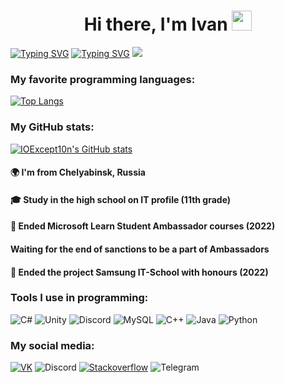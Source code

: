 <h1 align="center"> Hi there, I'm Ivan <img src="https://github.com/blackcater/blackcater/raw/main/images/Hi.gif" height="32"/></h1>

[![Typing SVG](https://readme-typing-svg.herokuapp.com?color=%2336BCF7&lines=student,+learning+desktop%2Fgame)](https://git.io/typing-svg)
[![Typing SVG](https://readme-typing-svg.herokuapp.com?color=%2336BCF7&lines=development+with+C%23)](https://git.io/typing-svg)
![](https://komarev.com/ghpvc/?username=IOExcept10n)

### My favorite programming languages: 
[![Top Langs](https://github-readme-stats.vercel.app/api/top-langs/?username=IOExcept10n&layout=compact)](https://github.com/anuraghazra/github-readme-stats)

### My GitHub stats: 
[![IOExcept10n's GitHub stats](https://github-readme-stats.vercel.app/api?username=IOExcept10n)](https://github.com/anuraghazra/github-readme-stats)

#### 🌍 I'm from Chelyabinsk, Russia </br>
#### 🎓 Study in the high school on IT profile (11th grade) </br>
#### 🧩 Ended Microsoft Learn Student Ambassador courses (2022) </br>
#### Waiting for the end of sanctions to be a part of Ambassadors </br>
#### 🏅 Ended the project Samsung IT-School with honours (2022) </br>

### Tools I use in programming: 
![C#](https://img.shields.io/badge/c%23-%23239120.svg?style=for-the-badge&logo=c-sharp&logoColor=white)
![Unity](https://img.shields.io/badge/unity-%23000000.svg?style=for-the-badge&logo=unity&logoColor=white)
![Discord](https://img.shields.io/badge/Discord-%237289DA.svg?style=for-the-badge&logo=discord&logoColor=white)
![MySQL](https://img.shields.io/badge/mysql-%2300f.svg?style=for-the-badge&logo=mysql&logoColor=white)
![C++](https://img.shields.io/badge/c++-%2300599C.svg?style=for-the-badge&logo=c%2B%2B&logoColor=white)
![Java](https://img.shields.io/badge/java-%23ED8B00.svg?style=for-the-badge&logo=java&logoColor=white)
![Python](https://img.shields.io/badge/python-3670A0?style=for-the-badge&logo=python&logoColor=ffdd54)

### My social media: 
[![VK](https://img.shields.io/badge/-VK-303030?style=for-the-badge&logo=VK&logoColor=6E85D3)](https://vk.com/ioexcept10n)
![Discord](https://img.shields.io/badge/-IOException%234138-303030?style=for-the-badge&logo=discord&logoColor=6E85D3)
[![Stackoverflow](https://img.shields.io/badge/-Stackoverflow-303030?style=for-the-badge&logo=stackoverflow&logoColor=EC7C23)](https://stackoverflow.com/users/16944936/ioexception)
![Telegram](https://img.shields.io/badge/-@IOExcept10n-303030?style=for-the-badge&logo=telegram&logoColor=1F9BDA)

<!--
**IOExcept10n/IOExcept10n** is a ✨ _special_ ✨ repository because its `README.md` (this file) appears on your GitHub profile.

Here are some ideas to get you started:

- 🔭 I’m currently working on ...
- 🌱 I’m currently learning ...
- 👯 I’m looking to collaborate on ...
- 🤔 I’m looking for help with ...
- 💬 Ask me about ...
- 📫 How to reach me: ...
- 😄 Pronouns: ...
- ⚡ Fun fact: ...
-->